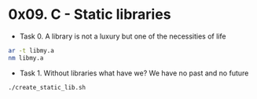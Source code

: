 # 0x09. C - Static libraries

- Task 0. A library is not a luxury but one of the necessities of life

```bash
ar -t libmy.a
nm libmy.a
``` 

- Task 1. Without libraries what have we? We have no past and no future

```bash 
./create_static_lib.sh
```
